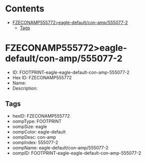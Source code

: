 



Contents
========

* [FZECONAMP555772>eagle-default/con-amp/555077-2](#fzeconamp555772eagle-defaultcon-amp555077-2)
	* [Tags](#tags)

# FZECONAMP555772>eagle-default/con-amp/555077-2

- ID: FOOTPRINT-eagle-eagle-default-con-amp-555077-2
- Hex ID: FZECONAMP555772
- Name: 
- Description: 

## Tags

- hexID: FZECONAMP555772
- oompType: FOOTPRINT
- oompSize: eagle
- oompColor: eagle-default
- oompDesc: con-amp
- oompIndex: 555077-2
- oompName: eagle-default/con-amp/555077-2
- oompID: FOOTPRINT-eagle-eagle-default-con-amp-555077-2
